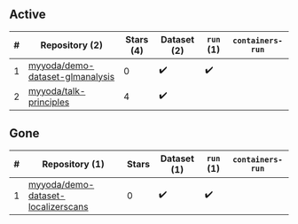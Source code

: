 ## Active
| # | Repository (2) | Stars (4) | Dataset (2) | `run` (1) | `containers-run` |
| --- | --- | --- | --- | --- | --- |
| 1 | [myyoda/demo-dataset-glmanalysis](https://github.com/myyoda/demo-dataset-glmanalysis) | 0 | :heavy_check_mark: | :heavy_check_mark: |  |
| 2 | [myyoda/talk-principles](https://github.com/myyoda/talk-principles) | 4 | :heavy_check_mark: |  |  |

## Gone
| # | Repository (1) | Stars | Dataset (1) | `run` (1) | `containers-run` |
| --- | --- | --- | --- | --- | --- |
| 1 | [myyoda/demo-dataset-localizerscans](https://github.com/myyoda/demo-dataset-localizerscans) | 0 | :heavy_check_mark: | :heavy_check_mark: |  |
